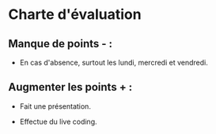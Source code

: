 # Charte d'évaluation


## Manque de points - :

 - En cas d'absence, surtout les lundi, mercredi et vendredi.

## Augmenter les points + :

- Fait une présentation.

- Effectue du live coding.

